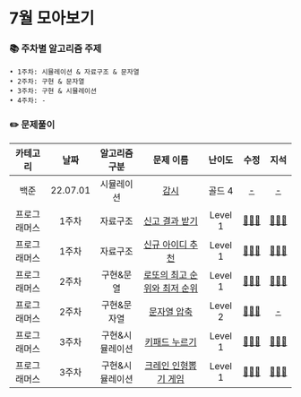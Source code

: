 # 7월 모아보기
### 📚 주차별 알고리즘 주제
    • 1주차: 시뮬레이션 & 자료구조 & 문자열
    • 2주차: 구현 & 문자열
    • 3주차: 구현 & 시뮬레이션
    • 4주차: -

### ✏️ 문제풀이
| 카테고리 | 날짜 | 알고리즘 구분 | 문제 이름 | 난이도 | 수정 | 지석 |  
| :----------: | :----------: | :----------: | :----------: | :----------: | :----------: | :----------: | 
| 백준 | 22.07.01 | 시뮬레이션 | [감시](https://www.acmicpc.net/problem/15683) | 골드 4 | [-]() | [-]() |
| 프로그래머스 | 1주차 | 자료구조 | [신고 결과 받기](https://programmers.co.kr/learn/courses/30/lessons/92334) | Level 1 | [🙆🏻‍♀️](../수정/Dictionary/Programmers92334.md) | [🙆🏻‍♂️](../지석/Dictionary/Programmers92334.md) |
| 프로그래머스 | 1주차 | 자료구조 | [신규 아이디 추천](https://programmers.co.kr/learn/courses/30/lessons/72410) | Level 1 | [🙆🏻‍♀️](../수정/String/Programmers72410.md) | [🙆🏻‍♂️](../지석/String/Programmers72410.md) |
| 프로그래머스 | 2주차 | 구현&문열 | [로또의 최고 순위와 최저 순위](https://school.programmers.co.kr/learn/courses/30/lessons/77484) | Level 1 | [🙆🏻‍♀️](../수정/Implementation/Programmers77484.md) | [🙆🏻‍♂️](../지석/Implementation/Programmers77484.md) |
| 프로그래머스 | 2주차 | 구현&문자열 | [문자열 압축](https://school.programmers.co.kr/learn/courses/30/lessons/60057) | Level 2 | [🙆🏻‍♀️](../수정/String/Programmers60057.md) | [-](-) |
| 프로그래머스 | 3주차 | 구현&시뮬레이션 | [키패드 누르기](https://school.programmers.co.kr/learn/courses/30/lessons/67256) | Level 1 | [🙆🏻‍♀️](..수정/Implementation/Programmers67256.md) | [🙆🏻‍♂️](..지석/Implementation/Programmers67256.md) |
| 프로그래머스 | 3주차 | 구현&시뮬레이션 | [크레인 인형뽑기 게임](https://school.programmers.co.kr/learn/courses/30/lessons/64061) | Level 1 | [🙆🏻‍♀️](..수정/Stack_Queue/Programmers64061.md) | [🙆🏻‍♂️](..지석/Stack_Queue/Programmers64061.md) |